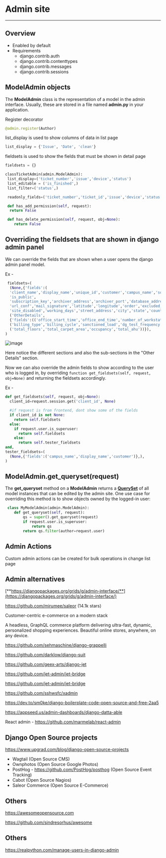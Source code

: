 # Admin site

---

## Overview

- Enabled by default
- Requirements
  - django.contrib.auth
  - django.contrib.contenttypes
  - django.contrib.messages
  - django.contrib.sessions

## ModelAdmin objects

The **ModelAdmin** class is the representation of a model in the admin interface. Usually, these are stored in a file named **admin.py** in your application.

Register decorator

```python
@admin.register(Author)
```

list_display is used to show columns of data in list page

```python
list_display = {'Issue', 'Date', 'clean'}
```

fieldsets is used to show the fields that must be shown in detail page

```python
fieldsets = {}
```

```python
classTicketAdmin(admin.ModelAdmin):
 list_display=('ticket_number','issue','device','status')
 list_editable = ('is_finished',)
 list_filter=('status',)

 readonly_fields=('ticket_number','ticket_id','issue','device','status')

 def has_add_permission(self, request):
  return False

 def has_delete_permission(self, request, obj=None):
    return False
```

## Overriding the fieldsets that are shown in django admin panel

We can override the fields that are shown when a user opens the django admin panel model.

Ex -

```python
 fieldsets=(
  (None,{'fields':(
  'client_name','display_name','unique_id','customer','campus_name','source_name','metadata',
  'is_public',
  'subscription_key','archiver_address','archiver_port','database_address','database_port',
  'url_conf','mail_signature','latitude','longitude','order','excluded_issues',
  'site_disabled','working_days','street_address','city','state','country','zipcode')},),
  ('OtherDetails',
  {'fields':(('office_start_time','office_end_time','number_of_workstations','type_of_workstation'),
  ('billing_type','billing_cycle','sanctioned_load','dg_test_frequency'),
  ('total_floors','total_carpet_area','occupancy','total_ahu'))}),
)
```

![image](media/Admin-site-image1.png)

Here notice the different sections and also the sub-sections in the "Other Details" section.

Now we can also override the admin fields to show according to the user who is logged in, by overriding `function get_fieldsets(self, request, obj=None)` and returning the fieldsets accordingly.

Ex -

```python
def get_fieldsets(self, request, obj=None):
  client_id=request.session.get('client_id', None)

  #if request is from frontend, dont show some of the fields
  if client_id is not None:
    return self.fieldsets
  else:
    if request.user.is_superuser:
      return self.fieldsets
    else:
      return self.tester_fieldsets
and,
tester_fieldsets=(
  (None,{'fields':('campus_name','display_name','customer')},),
)
```

## ModelAdmin.get_queryset(request)

The **get_queryset** method on a **ModelAdmin** returns a [**QuerySet**](https://docs.djangoproject.com/en/2.1/ref/models/querysets/#django.db.models.query.QuerySet) of all model instances that can be edited by the admin site. One use case for overriding this method is to show objects owned by the logged-in user:

```python
 class MyModelAdmin(admin.ModelAdmin):
    def get_queryset(self, request):
        qs = super().get_queryset(request)
        if request.user.is_superuser:
            return qs
        return qs.filter(author=request.user)

```

## Admin Actions

Custom admin actions can be created for bulk operations in change list page

## Admin alternatives

[**https://djangopackages.org/grids/g/admin-interface/**](https://djangopackages.org/grids/g/admin-interface/)

<https://github.com/mirumee/saleor> (14.1k stars)

Customer-centric e-commerce on a modern stack

A headless, GraphQL commerce platform delivering ultra-fast, dynamic, personalized shopping experiences. Beautiful online stores, anywhere, on any device.

<https://github.com/sehmaschine/django-grappelli>

<https://github.com/darklow/django-suit>

<https://github.com/geex-arts/django-jet>

<https://github.com/jet-admin/jet-bridge>

<https://github.com/jet-admin/jet-bridge>

<https://github.com/sshwsfc/xadmin>

<https://dev.to/sm0ke/django-boilerplate-code-open-source-and-free-2aa5>

<https://appseed.us/admin-dashboards/django-datta-able>

React admin - <https://github.com/marmelab/react-admin>

## Django Open Source projects

<https://www.upgrad.com/blog/django-open-source-projects>

- Wagtail (Open Source CMS)
- Ownphotos (Open Source Google Photos)
- PostHog - <https://github.com/PostHog/posthog> (Open Source Event Tracking)
- Cabot (Open Source Nagios)
- Saleor Commerce (Open Source E-Commerce)

## Others

<https://awesomeopensource.com>

<https://github.com/sindresorhus/awesome>

## Others

<https://realpython.com/manage-users-in-django-admin>
